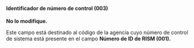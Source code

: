 #### Identificador de número de control (003)

**No lo modifique.**

Este campo está destinado al código de la agencia cuyo número de control de sistema está presente en el campo **Número de ID de RISM (001).**
